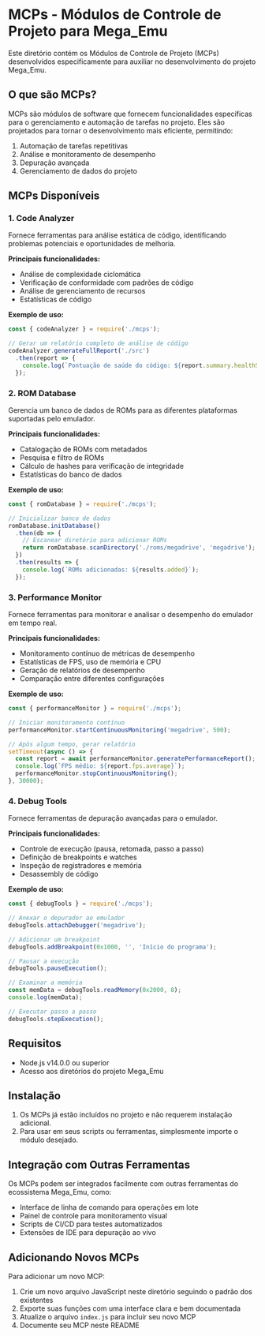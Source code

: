# MCPs - Módulos de Controle de Projeto para Mega_Emu

Este diretório contém os Módulos de Controle de Projeto (MCPs) desenvolvidos especificamente para auxiliar no desenvolvimento do projeto Mega_Emu.

## O que são MCPs?

MCPs são módulos de software que fornecem funcionalidades específicas para o gerenciamento e automação de tarefas no projeto. Eles são projetados para tornar o desenvolvimento mais eficiente, permitindo:

1. Automação de tarefas repetitivas
2. Análise e monitoramento de desempenho
3. Depuração avançada
4. Gerenciamento de dados do projeto

## MCPs Disponíveis

### 1. Code Analyzer

Fornece ferramentas para análise estática de código, identificando problemas potenciais e oportunidades de melhoria.

**Principais funcionalidades:**
- Análise de complexidade ciclomática
- Verificação de conformidade com padrões de código
- Análise de gerenciamento de recursos
- Estatísticas de código

**Exemplo de uso:**
```javascript
const { codeAnalyzer } = require('./mcps');

// Gerar um relatório completo de análise de código
codeAnalyzer.generateFullReport('./src')
  .then(report => {
    console.log(`Pontuação de saúde do código: ${report.summary.healthScore}/100`);
  });
```

### 2. ROM Database

Gerencia um banco de dados de ROMs para as diferentes plataformas suportadas pelo emulador.

**Principais funcionalidades:**
- Catalogação de ROMs com metadados
- Pesquisa e filtro de ROMs
- Cálculo de hashes para verificação de integridade
- Estatísticas do banco de dados

**Exemplo de uso:**
```javascript
const { romDatabase } = require('./mcps');

// Inicializar banco de dados
romDatabase.initDatabase()
  .then(db => {
    // Escanear diretório para adicionar ROMs
    return romDatabase.scanDirectory('./roms/megadrive', 'megadrive');
  })
  .then(results => {
    console.log(`ROMs adicionadas: ${results.added}`);
  });
```

### 3. Performance Monitor

Fornece ferramentas para monitorar e analisar o desempenho do emulador em tempo real.

**Principais funcionalidades:**
- Monitoramento contínuo de métricas de desempenho
- Estatísticas de FPS, uso de memória e CPU
- Geração de relatórios de desempenho
- Comparação entre diferentes configurações

**Exemplo de uso:**
```javascript
const { performanceMonitor } = require('./mcps');

// Iniciar monitoramento contínuo
performanceMonitor.startContinuousMonitoring('megadrive', 500);

// Após algum tempo, gerar relatório
setTimeout(async () => {
  const report = await performanceMonitor.generatePerformanceReport();
  console.log(`FPS médio: ${report.fps.average}`);
  performanceMonitor.stopContinuousMonitoring();
}, 30000);
```

### 4. Debug Tools

Fornece ferramentas de depuração avançadas para o emulador.

**Principais funcionalidades:**
- Controle de execução (pausa, retomada, passo a passo)
- Definição de breakpoints e watches
- Inspeção de registradores e memória
- Desassembly de código

**Exemplo de uso:**
```javascript
const { debugTools } = require('./mcps');

// Anexar o depurador ao emulador
debugTools.attachDebugger('megadrive');

// Adicionar um breakpoint
debugTools.addBreakpoint(0x1000, '', 'Início do programa');

// Pausar a execução
debugTools.pauseExecution();

// Examinar a memória
const memData = debugTools.readMemory(0x2000, 8);
console.log(memData);

// Executar passo a passo
debugTools.stepExecution();
```

## Requisitos

- Node.js v14.0.0 ou superior
- Acesso aos diretórios do projeto Mega_Emu

## Instalação

1. Os MCPs já estão incluídos no projeto e não requerem instalação adicional.
2. Para usar em seus scripts ou ferramentas, simplesmente importe o módulo desejado.

## Integração com Outras Ferramentas

Os MCPs podem ser integrados facilmente com outras ferramentas do ecossistema Mega_Emu, como:

- Interface de linha de comando para operações em lote
- Painel de controle para monitoramento visual
- Scripts de CI/CD para testes automatizados
- Extensões de IDE para depuração ao vivo

## Adicionando Novos MCPs

Para adicionar um novo MCP:

1. Crie um novo arquivo JavaScript neste diretório seguindo o padrão dos existentes
2. Exporte suas funções com uma interface clara e bem documentada
3. Atualize o arquivo `index.js` para incluir seu novo MCP
4. Documente seu MCP neste README